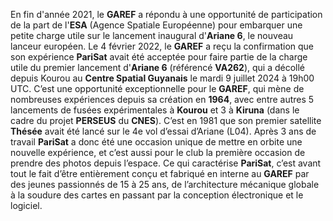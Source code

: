 En fin d'année 2021, le **GAREF** a répondu à une opportunité de participation de la part de l'**ESA** (Agence Spatiale Européenne) pour embarquer une petite charge utile sur le lancement inaugural d'**Ariane 6**, le nouveau lanceur européen. Le 4 février 2022, le **GAREF** a reçu la confirmation que son expérience **PariSat** avait été acceptée pour faire partie de la charge utile du premier lancement d'**Ariane 6** (référencé **VA262**), qui a décollé depuis Kourou au **Centre Spatial Guyanais** le mardi 9 juillet 2024 à 19h00 UTC.
&NewLine;C’est une opportunité exceptionnelle pour le **GAREF**, qui mène de nombreuses expériences depuis sa création en **1964**, avec entre autres 5 lancements de fusées expérimentales à **Kourou** et 3 à **Kiruna** (dans le cadre du projet **PERSEUS** du **CNES**). C’est en 1981 que son premier satellite **Thésée** avait été lancé sur le 4e vol d’essai d’Ariane (L04).
&NewLine;Après 3 ans de travail **PariSat** a donc été une occasion unique de mettre en orbite une nouvelle expérience, et c’est aussi pour le club la première occasion de prendre des photos depuis l’espace. Ce qui caractérise **PariSat**, c’est avant tout le fait d’être entièrement conçu et fabriqué en interne au **GAREF** par des jeunes passionnés de 15 à 25 ans, de l’architecture mécanique globale à la soudure des cartes en passant par la conception électronique et le logiciel.